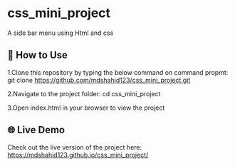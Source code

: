 # css_mini_project
A side bar menu  using Html and css

## 🚀 How to Use

1.Clone this repository by typing the below command on command propmt:
git clone https://github.com/mdshahid123/css_mini_project.git
   
2.Navigate to the project folder:
cd css_mini_project
 
3.Open index.html in your browser to view the project



## 🌐 Live Demo

Check out the live version of the project here:
https://mdshahid123.github.io/css_mini_project/ 

